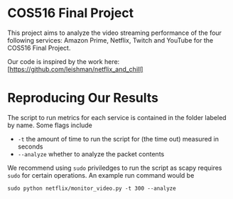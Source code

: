 # COS516 Final Project

This project aims to analyze the video streaming performance of the four following services: Amazon Prime, Netflix, Twitch and YouTube for the COS516 Final Project.  

Our code is inspired by the work here: [https://github.com/leishman/netflix_and_chill]

# Reproducing Our Results

The script to run metrics for each service is contained in the folder labeled by name. Some flags include 

- `-t` the amount of time to run the script for (the time out) measured in seconds
- `--analyze` whether to analyze the packet contents

We recommend using `sudo` priviledges to run the script as scapy requires `sudo` for certain operations. An example run command would be

   `sudo python netflix/monitor_video.py -t 300 --analyze`
